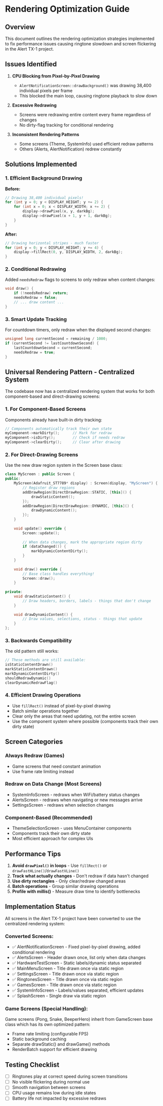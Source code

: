 # Rendering Optimization Guide

## Overview

This document outlines the rendering optimization strategies implemented to fix performance issues causing ringtone slowdown and screen flickering in the Alert TX-1 project.

## Issues Identified

1. **CPU Blocking from Pixel-by-Pixel Drawing**
   - `AlertNotificationScreen::drawBackground()` was drawing 38,400 individual pixels per frame
   - This blocked the main loop, causing ringtone playback to slow down

2. **Excessive Redrawing**
   - Screens were redrawing entire content every frame regardless of changes
   - No dirty-flag tracking for conditional rendering

3. **Inconsistent Rendering Patterns**
   - Some screens (Theme, SystemInfo) used efficient redraw patterns
   - Others (Alerts, AlertNotification) redrew constantly

## Solutions Implemented

### 1. Efficient Background Drawing

**Before:**
```cpp
// Drawing 38,400 individual pixels!
for (int y = 0; y < DISPLAY_HEIGHT; y += 2) {
    for (int x = 0; x < DISPLAY_WIDTH; x += 2) {
        display->drawPixel(x, y, darkBg);
        display->drawPixel(x + 1, y + 1, darkBg);
    }
}
```

**After:**
```cpp
// Drawing horizontal stripes - much faster
for (int y = 0; y < DISPLAY_HEIGHT; y += 4) {
    display->fillRect(0, y, DISPLAY_WIDTH, 2, darkBg);
}
```

### 2. Conditional Redrawing

Added `needsRedraw` flags to screens to only redraw when content changes:

```cpp
void draw() {
    if (!needsRedraw) return;
    needsRedraw = false;
    // ... draw content ...
}
```

### 3. Smart Update Tracking

For countdown timers, only redraw when the displayed second changes:

```cpp
unsigned long currentSecond = remaining / 1000;
if (currentSecond != lastCountdownSecond) {
    lastCountdownSecond = currentSecond;
    needsRedraw = true;
}
```

## Universal Rendering Pattern - Centralized System

The codebase now has a centralized rendering system that works for both component-based and direct-drawing screens:

### 1. For Component-Based Screens
Components already have built-in dirty tracking:
```cpp
// Components automatically track their own state
myComponent->markDirty();      // Mark for redraw
myComponent->isDirty();        // Check if needs redraw
myComponent->clearDirty();     // Clear after drawing
```

### 2. For Direct-Drawing Screens
Use the new draw region system in the Screen base class:
```cpp
class MyScreen : public Screen {
public:
    MyScreen(Adafruit_ST7789* display) : Screen(display, "MyScreen") {
        // Register draw regions
        addDrawRegion(DirectDrawRegion::STATIC, [this]() { 
            drawStaticContent(); 
        });
        addDrawRegion(DirectDrawRegion::DYNAMIC, [this]() { 
            drawDynamicContent(); 
        });
    }
    
    void update() override {
        Screen::update();
        
        // When data changes, mark the appropriate region dirty
        if (dataChanged()) {
            markDynamicContentDirty();
        }
    }
    
    void draw() override {
        // Base class handles everything!
        Screen::draw();
    }
    
private:
    void drawStaticContent() {
        // Draw headers, borders, labels - things that don't change
    }
    
    void drawDynamicContent() {
        // Draw values, selections, status - things that update
    }
};
```

### 3. Backwards Compatibility
The old pattern still works:
```cpp
// These methods are still available:
isStaticContentDrawn()
markStaticContentDrawn()
markDynamicContentDirty()
shouldRedrawDynamic()
clearDynamicRedrawFlag()
```

### 4. Efficient Drawing Operations
- Use `fillRect()` instead of pixel-by-pixel drawing
- Batch similar operations together
- Clear only the areas that need updating, not the entire screen
- Use the component system where possible (components track their own dirty state)

## Screen Categories

### Always Redraw (Games)
- Game screens that need constant animation
- Use frame rate limiting instead

### Redraw on Data Change (Most Screens)
- SystemInfoScreen - redraws when WiFi/battery status changes
- AlertsScreen - redraws when navigating or new messages arrive
- SettingsScreen - redraws when selection changes

### Component-Based (Recommended)
- ThemeSelectionScreen - uses MenuContainer components
- Components track their own dirty state
- Most efficient approach for complex UIs

## Performance Tips

1. **Avoid `drawPixel()` in loops** - Use `fillRect()` or `drawFastHLine()`/`drawFastVLine()`
2. **Track what actually changes** - Don't redraw if data hasn't changed
3. **Use dirty rectangles** - Only clear/redraw changed areas
4. **Batch operations** - Group similar drawing operations
5. **Profile with millis()** - Measure draw time to identify bottlenecks

## Implementation Status

All screens in the Alert TX-1 project have been converted to use the centralized rendering system:

### Converted Screens:
- ✅ AlertNotificationScreen - Fixed pixel-by-pixel drawing, added conditional rendering
- ✅ AlertsScreen - Header drawn once, list only when data changes
- ✅ HardwareTestScreen - Static labels/dynamic status separated
- ✅ MainMenuScreen - Title drawn once via static region
- ✅ SettingsScreen - Title drawn once via static region
- ✅ RingtonesScreen - Title drawn once via static region
- ✅ GamesScreen - Title drawn once via static region
- ✅ SystemInfoScreen - Labels/values separated, efficient updates
- ✅ SplashScreen - Single draw via static region

### Game Screens (Special Handling):
Game screens (Pong, Snake, BeeperHero) inherit from GameScreen base class which has its own optimized pattern:
- Frame rate limiting (configurable FPS)
- Static background caching
- Separate drawStatic() and drawGame() methods
- RenderBatch support for efficient drawing

## Testing Checklist

- [ ] Ringtones play at correct speed during screen transitions
- [ ] No visible flickering during normal use
- [ ] Smooth navigation between screens
- [ ] CPU usage remains low during idle states
- [ ] Battery life not impacted by excessive redraws
